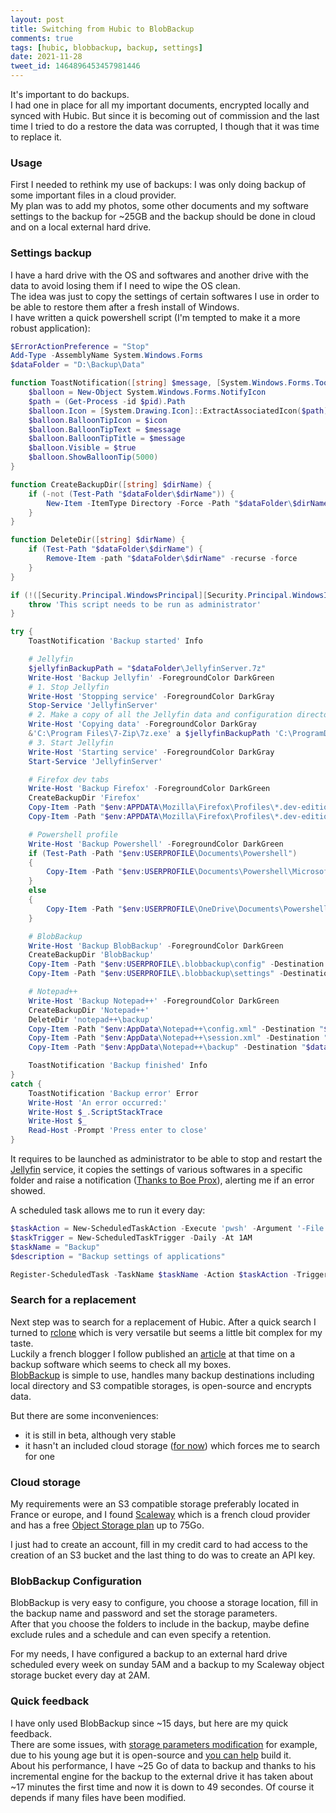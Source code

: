 ```yaml
---
layout: post
title: Switching from Hubic to BlobBackup
comments: true
tags: [hubic, blobbackup, backup, settings]
date: 2021-11-28
tweet_id: 1464896453457981446
---
```


It's important to do backups.  
I had one in place for all my important documents, encrypted locally and synced with Hubic. But since it is becoming out of commission and the last time I tried to do a restore the data was corrupted, I though that it was time to replace it.

### Usage
First I needed to rethink my use of backups: I was only doing backup of some important files in a cloud provider.  
My plan was to add my photos, some other documents and my software settings to the backup for ~25GB and the backup should be done in cloud and on a local external hard drive.

### Settings backup
I have a hard drive with the OS and softwares and another drive with the data to avoid losing them if I need to wipe the OS clean.  
The idea was just to copy the settings of certain softwares I use in order to be able to restore them after a fresh install of Windows.  
I have written a quick powershell script (I'm tempted to make it a more robust application):
```powershell
$ErrorActionPreference = "Stop"
Add-Type -AssemblyName System.Windows.Forms
$dataFolder = "D:\Backup\Data"

function ToastNotification([string] $message, [System.Windows.Forms.ToolTipIcon] $icon) {
    $balloon = New-Object System.Windows.Forms.NotifyIcon
    $path = (Get-Process -id $pid).Path
    $balloon.Icon = [System.Drawing.Icon]::ExtractAssociatedIcon($path)
    $balloon.BalloonTipIcon = $icon
    $balloon.BalloonTipText = $message
    $balloon.BalloonTipTitle = $message
    $balloon.Visible = $true
    $balloon.ShowBalloonTip(5000)
}

function CreateBackupDir([string] $dirName) {
    if (-not (Test-Path "$dataFolder\$dirName")) {
        New-Item -ItemType Directory -Force -Path "$dataFolder\$dirName"
    }
}

function DeleteDir([string] $dirName) {
    if (Test-Path "$dataFolder\$dirName") {
        Remove-Item -path "$dataFolder\$dirName" -recurse -force
    }
}

if (!([Security.Principal.WindowsPrincipal][Security.Principal.WindowsIdentity]::GetCurrent()).IsInRole([Security.Principal.WindowsBuiltInRole]::Administrator)) {
    throw 'This script needs to be run as administrator'
}

try {
    ToastNotification 'Backup started' Info

    # Jellyfin
    $jellyfinBackupPath = "$dataFolder\JellyfinServer.7z"
    Write-Host 'Backup Jellyfin' -ForegroundColor DarkGreen
    # 1. Stop Jellyfin
    Write-Host 'Stopping service' -ForegroundColor DarkGray
    Stop-Service 'JellyfinServer'
    # 2. Make a copy of all the Jellyfin data and configuration directories
    Write-Host 'Copying data' -ForegroundColor DarkGray
    &'C:\Program Files\7-Zip\7z.exe' a $jellyfinBackupPath 'C:\ProgramData\Jellyfin\Server' -mx=0 -aoa
    # 3. Start Jellyfin
    Write-Host 'Starting service' -ForegroundColor DarkGray
    Start-Service 'JellyfinServer'

    # Firefox dev tabs
    Write-Host 'Backup Firefox' -ForegroundColor DarkGreen
    CreateBackupDir 'Firefox'
    Copy-Item -Path "$env:APPDATA\Mozilla\Firefox\Profiles\*.dev-edition-default\sessionstore-backups\recovery.jsonlz4" -Destination "$dataFolder\Firefox"
    Copy-Item -Path "$env:APPDATA\Mozilla\Firefox\Profiles\*.dev-edition-default\sessionstore-backups\recovery.baklz4" -Destination "$dataFolder\Firefox"

    # Powershell profile
    Write-Host 'Backup Powershell' -ForegroundColor DarkGreen
    if (Test-Path -Path "$env:USERPROFILE\Documents\Powershell")
    {
        Copy-Item -Path "$env:USERPROFILE\Documents\Powershell\Microsoft.PowerShell_profile.ps1" -Destination "$dataFolder\" –Force
    }
    else
    {
        Copy-Item -Path "$env:USERPROFILE\OneDrive\Documents\Powershell\Microsoft.PowerShell_profile.ps1" -Destination "$dataFolder\" –Force
    }

    # BlobBackup
    Write-Host 'Backup BlobBackup' -ForegroundColor DarkGreen
    CreateBackupDir 'BlobBackup'
    Copy-Item -Path "$env:USERPROFILE\.blobbackup\config" -Destination "$dataFolder\BlobBackup"
    Copy-Item -Path "$env:USERPROFILE\.blobbackup\settings" -Destination "$dataFolder\BlobBackup"

    # Notepad++
    Write-Host 'Backup Notepad++' -ForegroundColor DarkGreen
    CreateBackupDir 'Notepad++'
    DeleteDir 'notepad++\backup'
    Copy-Item -Path "$env:AppData\Notepad++\config.xml" -Destination "$dataFolder\Notepad++"
    Copy-Item -Path "$env:AppData\Notepad++\session.xml" -Destination "$dataFolder\Notepad++"
    Copy-Item -Path "$env:AppData\Notepad++\backup" -Destination "$dataFolder\Notepad++" -Recurse

    ToastNotification 'Backup finished' Info
}
catch {
    ToastNotification 'Backup error' Error
    Write-Host 'An error occurred:'
    Write-Host $_.ScriptStackTrace
    Write-Host $_
    Read-Host -Prompt 'Press enter to close'
}
```
It requires to be launched as administrator to be able to stop and restart the [Jellyfin](https://jellyfin.org/) service, it copies the settings of various softwares in a specific folder and raise a notification ([Thanks to Boe Prox](https://mcpmag.com/articles/2017/09/07/creating-a-balloon-tip-notification-using-powershell.aspx)), alerting me if an error showed.

A scheduled task allows me to run it every day:
```powershell
$taskAction = New-ScheduledTaskAction -Execute 'pwsh' -Argument '-File Backup.ps1'
$taskTrigger = New-ScheduledTaskTrigger -Daily -At 1AM
$taskName = "Backup"
$description = "Backup settings of applications"

Register-ScheduledTask -TaskName $taskName -Action $taskAction -Trigger $taskTrigger -Description $description -RunLevel Highest
```

### Search for a replacement
Next step was to search for a replacement of Hubic. After a quick search I turned to [rclone](https://rclone.org/) which is very versatile but seems a little bit complex for my taste.  
Luckily a french blogger I follow published an [article](https://korben.info/blobbackup-sauvegarde.html) at that time on a backup software which seems to check all my boxes.  
[BlobBackup](https://github.com/BlobBackup/BlobBackup) is simple to use, handles many backup destinations including local directory and S3 compatible storages, is open-source and encrypts data.

But there are some inconveniences:
- it is still in beta, although very stable
- it hasn't an included cloud storage ([for now](https://www.reddit.com/r/BlobBackup/comments/nrm9yd/bitwardenlike_business_model_ideas/)) which forces me to search for one

### Cloud storage
My requirements were an S3 compatible storage preferably located in France or europe, and I found [Scaleway](https://www.scaleway.com) which is a french cloud provider and has a free [Object Storage plan](https://www.scaleway.com/en/object-storage/) up to 75Go.

I just had to create an account, fill in my credit card to had access to the creation of an S3 bucket and the last thing to do was to create an API key.

### BlobBackup Configuration
BlobBackup is very easy to configure, you choose a storage location, fill in the backup name and password and set the storage parameters.  
After that you choose the folders to include in the backup, maybe define exclude rules and a schedule and can even specify a retention.

For my needs, I have configured a backup to an external hard drive scheduled every week on sunday 5AM and a backup to my Scaleway object storage bucket every day at 2AM.

### Quick feedback
I have only used BlobBackup since ~15 days, but here are my quick feedback.  
There are some issues, with [storage parameters modification](https://github.com/BlobBackup/BlobBackup/issues/74) for example, due to his young age but it is open-source and [you can help](https://github.com/BlobBackup/BlobBackup/pull/76) build it.  
About his performance, I have ~25 Go of data to backup and thanks to his incremental engine for the backup to the external drive it has taken about ~17 minutes the first time and now it is down to 49 secondes. Of course it depends if many files have been modified.
